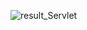 
![result_Servlet](https://user-images.githubusercontent.com/58686050/235312598-47fc0daf-f449-48c5-82bb-4a23a904ee3a.png)
